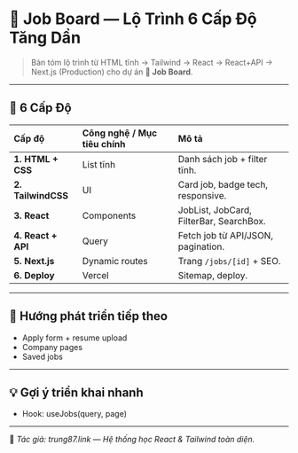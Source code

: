 # 💼 Job Board — Lộ Trình 6 Cấp Độ Tăng Dần

> Bản tóm lộ trình từ HTML tĩnh → Tailwind → React → React+API → Next.js (Production) cho dự án **💼 Job Board**.

---

## 🧩 6 Cấp Độ

| Cấp độ | Công nghệ / Mục tiêu chính | Mô tả |
| :-- | :-- | :-- |
| **1. HTML + CSS** | List tĩnh | Danh sách job + filter tĩnh. |
| **2. TailwindCSS** | UI | Card job, badge tech, responsive. |
| **3. React** | Components | JobList, JobCard, FilterBar, SearchBox. |
| **4. React + API** | Query | Fetch job từ API/JSON, pagination. |
| **5. Next.js** | Dynamic routes | Trang `/jobs/[id]` + SEO. |
| **6. Deploy** | Vercel | Sitemap, deploy. |

---

## 🚀 Hướng phát triển tiếp theo

- Apply form + resume upload
- Company pages
- Saved jobs

---

## 💡 Gợi ý triển khai nhanh

- Hook: useJobs(query, page)

---

📌 _Tác giả: trung87.link — Hệ thống học React & Tailwind toàn diện._
